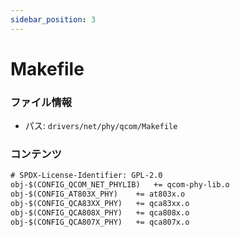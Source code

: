 ```yaml
---
sidebar_position: 3
---
```

# Makefile

### ファイル情報

- パス: `drivers/net/phy/qcom/Makefile`

### コンテンツ

```txt
# SPDX-License-Identifier: GPL-2.0
obj-$(CONFIG_QCOM_NET_PHYLIB)	+= qcom-phy-lib.o
obj-$(CONFIG_AT803X_PHY)	+= at803x.o
obj-$(CONFIG_QCA83XX_PHY)	+= qca83xx.o
obj-$(CONFIG_QCA808X_PHY)	+= qca808x.o
obj-$(CONFIG_QCA807X_PHY)	+= qca807x.o

```
